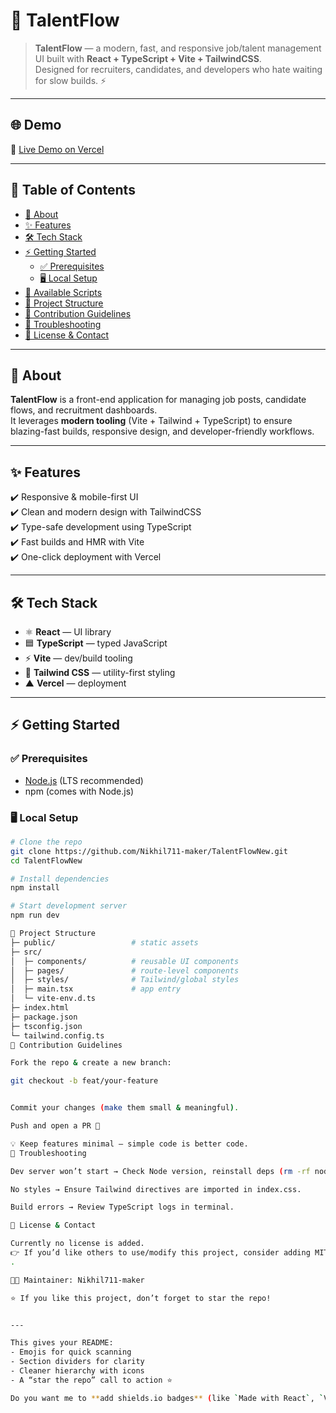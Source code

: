 # 🚀 TalentFlow

> **TalentFlow** — a modern, fast, and responsive job/talent management UI built with **React + TypeScript + Vite + TailwindCSS**.  
> Designed for recruiters, candidates, and developers who hate waiting for slow builds. ⚡

---

## 🌐 Demo  
🔗 [Live Demo on Vercel](https://talent-flow-new.vercel.app)

---

## 📑 Table of Contents
- [📖 About](#-about)  
- [✨ Features](#-features)  
- [🛠 Tech Stack](#-tech-stack)  
- [⚡ Getting Started](#-getting-started)  
  - [✅ Prerequisites](#-prerequisites)  
  - [🖥 Local Setup](#-local-setup)  
- [📜 Available Scripts](#-available-scripts)  
- [📂 Project Structure](#-project-structure)  
- [🤝 Contribution Guidelines](#-contribution-guidelines)  
- [🛑 Troubleshooting](#-troubleshooting)  
- [📄 License & Contact](#-license--contact)

---

## 📖 About
**TalentFlow** is a front-end application for managing job posts, candidate flows, and recruitment dashboards.  
It leverages **modern tooling** (Vite + Tailwind + TypeScript) to ensure blazing-fast builds, responsive design, and developer-friendly workflows.

---

## ✨ Features
✔️ Responsive & mobile-first UI  
✔️ Clean and modern design with TailwindCSS  
✔️ Type-safe development using TypeScript  
✔️ Fast builds and HMR with Vite  
✔️ One-click deployment with Vercel  

---

## 🛠 Tech Stack
- ⚛️ **React** — UI library  
- 🟦 **TypeScript** — typed JavaScript  
- ⚡ **Vite** — dev/build tooling  
- 🎨 **Tailwind CSS** — utility-first styling  
- ▲ **Vercel** — deployment  

---

## ⚡ Getting Started

### ✅ Prerequisites
- [Node.js](https://nodejs.org/) (LTS recommended)  
- npm (comes with Node.js)  

### 🖥 Local Setup
```bash
# Clone the repo
git clone https://github.com/Nikhil711-maker/TalentFlowNew.git
cd TalentFlowNew

# Install dependencies
npm install

# Start development server
npm run dev

📂 Project Structure
├─ public/                 # static assets
├─ src/
│  ├─ components/          # reusable UI components
│  ├─ pages/               # route-level components
│  ├─ styles/              # Tailwind/global styles
│  ├─ main.tsx             # app entry
│  └─ vite-env.d.ts
├─ index.html
├─ package.json
├─ tsconfig.json
└─ tailwind.config.ts
🤝 Contribution Guidelines

Fork the repo & create a new branch:

git checkout -b feat/your-feature


Commit your changes (make them small & meaningful).

Push and open a PR 🚀

💡 Keep features minimal — simple code is better code.
🛑 Troubleshooting

Dev server won’t start → Check Node version, reinstall deps (rm -rf node_modules && npm install).

No styles → Ensure Tailwind directives are imported in index.css.

Build errors → Review TypeScript logs in terminal.

📄 License & Contact

Currently no license is added.
👉 If you’d like others to use/modify this project, consider adding MIT License
.

👨‍💻 Maintainer: Nikhil711-maker

⭐ If you like this project, don’t forget to star the repo!


---

This gives your README:  
- Emojis for quick scanning  
- Section dividers for clarity  
- Cleaner hierarchy with icons  
- A “star the repo” call to action ⭐  

Do you want me to **add shields.io badges** (like `Made with React`, `Vite`, `Tailwind`, `Vercel`) at the top for an even flashier look?

